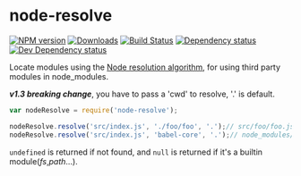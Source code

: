 # node-resolve
[![NPM version][npm-image]][npm-url] [![Downloads][downloads-image]][npm-url] [![Build Status][travis-image]][travis-url] [![Dependency status][david-dm-image]][david-dm-url] [![Dev Dependency status][david-dm-dev-image]][david-dm-dev-url]

Locate modules using the [Node resolution algorithm](https://nodejs.org/api/modules.html#modules_all_together), for using third party modules in node_modules.


***v1.3 breaking change***, you have to pass a 'cwd' to resolve, '.' is default.

```js
var nodeResolve = require('node-resolve');

nodeResolve.resolve('src/index.js', './foo/foo', '.');// src/foo/foo.js
nodeResolve.resolve('src/index.js', 'babel-core', '.');// node_modules/babel-core/index.js
```

`undefined` is returned if not found, and `null` is returned if it's a builtin module(_fs_,_path_...).

[npm-url]: https://npmjs.org/package/node-resolve
[downloads-image]: http://img.shields.io/npm/dm/node-resolve.svg
[npm-image]: http://img.shields.io/npm/v/node-resolve.svg
[travis-url]: https://travis-ci.org/yanni4night/node-resolve
[travis-image]: http://img.shields.io/travis/yanni4night/node-resolve.svg
[david-dm-url]:https://david-dm.org/yanni4night/node-resolve
[david-dm-image]:https://david-dm.org/yanni4night/node-resolve.svg
[david-dm-dev-url]:https://david-dm.org/yanni4night/node-resolve#info=devDependencies
[david-dm-dev-image]:https://david-dm.org/yanni4night/node-resolve/dev-status.svg
